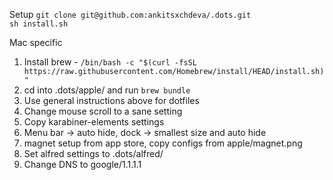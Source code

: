 Setup
`git clone git@github.com:ankitsxchdeva/.dots.git`\
`sh install.sh`

Mac specific
1. Install brew - `/bin/bash -c "$(curl -fsSL https://raw.githubusercontent.com/Homebrew/install/HEAD/install.sh)"` 
2. cd into .dots/apple/ and run `brew bundle` 
3. Use general instructions above for dotfiles
4. Change mouse scroll to a sane setting
5. Copy karabiner-elements settings
7. Menu bar -> auto hide, dock -> smallest size and auto hide
8. magnet setup from app store, copy configs from apple/magnet.png
9. Set alfred settings to .dots/alfred/
10. Change DNS to google/1.1.1.1
